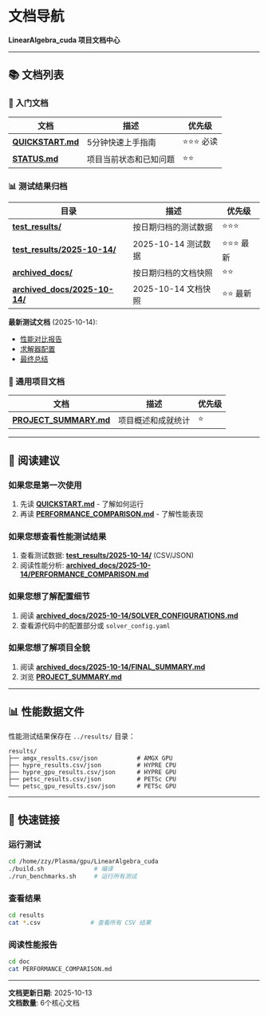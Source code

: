 # 文档导航

**LinearAlgebra_cuda 项目文档中心**

---

## 📚 文档列表

### 🚀 入门文档

| 文档 | 描述 | 优先级 |
|------|------|--------|
| **[QUICKSTART.md](QUICKSTART.md)** | 5分钟快速上手指南 | ⭐⭐⭐ 必读 |
| **[STATUS.md](STATUS.md)** | 项目当前状态和已知问题 | ⭐⭐ |

### 📊 测试结果归档

| 目录 | 描述 | 优先级 |
|------|------|--------|
| **[test_results/](test_results/)** | 按日期归档的测试数据 | ⭐⭐⭐ |
| **[test_results/2025-10-14/](test_results/2025-10-14/)** | 2025-10-14 测试数据 | ⭐⭐⭐ 最新 |
| **[archived_docs/](archived_docs/)** | 按日期归档的文档快照 | ⭐⭐ |
| **[archived_docs/2025-10-14/](archived_docs/2025-10-14/)** | 2025-10-14 文档快照 | ⭐⭐ 最新 |

**最新测试文档** (2025-10-14):
- [性能对比报告](archived_docs/2025-10-14/PERFORMANCE_COMPARISON.md)
- [求解器配置](archived_docs/2025-10-14/SOLVER_CONFIGURATIONS.md)
- [最终总结](archived_docs/2025-10-14/FINAL_SUMMARY.md)

### 📖 通用项目文档

| 文档 | 描述 | 优先级 |
|------|------|--------|
| **[PROJECT_SUMMARY.md](PROJECT_SUMMARY.md)** | 项目概述和成就统计 | ⭐ |

---

## 🎯 阅读建议

### 如果您是第一次使用
1. 先读 **[QUICKSTART.md](QUICKSTART.md)** - 了解如何运行
2. 再读 **[PERFORMANCE_COMPARISON.md](PERFORMANCE_COMPARISON.md)** - 了解性能表现

### 如果您想查看性能测试结果
1. 查看测试数据: **[test_results/2025-10-14/](test_results/2025-10-14/)** (CSV/JSON)
2. 阅读性能分析: **[archived_docs/2025-10-14/PERFORMANCE_COMPARISON.md](archived_docs/2025-10-14/PERFORMANCE_COMPARISON.md)**

### 如果您想了解配置细节
1. 阅读 **[archived_docs/2025-10-14/SOLVER_CONFIGURATIONS.md](archived_docs/2025-10-14/SOLVER_CONFIGURATIONS.md)**
2. 查看源代码中的配置部分或 `solver_config.yaml`

### 如果您想了解项目全貌
1. 阅读 **[archived_docs/2025-10-14/FINAL_SUMMARY.md](archived_docs/2025-10-14/FINAL_SUMMARY.md)**
2. 浏览 **[PROJECT_SUMMARY.md](PROJECT_SUMMARY.md)**

---

## 📊 性能数据文件

性能测试结果保存在 `../results/` 目录：

```
results/
├── amgx_results.csv/json           # AMGX GPU
├── hypre_results.csv/json          # HYPRE CPU
├── hypre_gpu_results.csv/json      # HYPRE GPU
├── petsc_results.csv/json          # PETSc CPU
└── petsc_gpu_results.csv/json      # PETSc GPU
```

---

## 🔗 快速链接

### 运行测试
```bash
cd /home/zzy/Plasma/gpu/LinearAlgebra_cuda
./build.sh              # 编译
./run_benchmarks.sh     # 运行所有测试
```

### 查看结果
```bash
cd results
cat *.csv              # 查看所有 CSV 结果
```

### 阅读性能报告
```bash
cd doc
cat PERFORMANCE_COMPARISON.md
```

---

**文档更新日期**: 2025-10-13  
**文档数量**: 6个核心文档
